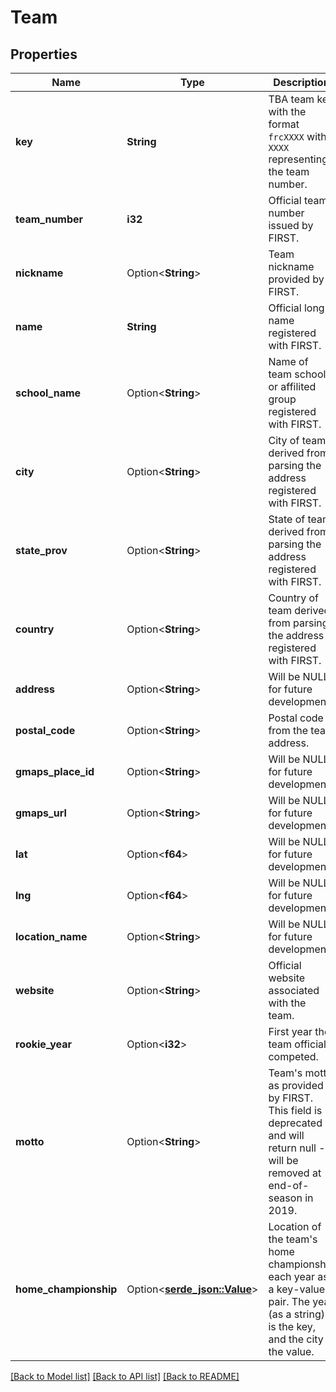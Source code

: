 # Team

## Properties

Name | Type | Description | Notes
------------ | ------------- | ------------- | -------------
**key** | **String** | TBA team key with the format `frcXXXX` with `XXXX` representing the team number. | 
**team_number** | **i32** | Official team number issued by FIRST. | 
**nickname** | Option<**String**> | Team nickname provided by FIRST. | [optional]
**name** | **String** | Official long name registered with FIRST. | 
**school_name** | Option<**String**> | Name of team school or affilited group registered with FIRST. | [optional]
**city** | Option<**String**> | City of team derived from parsing the address registered with FIRST. | [optional]
**state_prov** | Option<**String**> | State of team derived from parsing the address registered with FIRST. | [optional]
**country** | Option<**String**> | Country of team derived from parsing the address registered with FIRST. | [optional]
**address** | Option<**String**> | Will be NULL, for future development. | [optional]
**postal_code** | Option<**String**> | Postal code from the team address. | [optional]
**gmaps_place_id** | Option<**String**> | Will be NULL, for future development. | [optional]
**gmaps_url** | Option<**String**> | Will be NULL, for future development. | [optional]
**lat** | Option<**f64**> | Will be NULL, for future development. | [optional]
**lng** | Option<**f64**> | Will be NULL, for future development. | [optional]
**location_name** | Option<**String**> | Will be NULL, for future development. | [optional]
**website** | Option<**String**> | Official website associated with the team. | [optional]
**rookie_year** | Option<**i32**> | First year the team officially competed. | [optional]
**motto** | Option<**String**> | Team's motto as provided by FIRST. This field is deprecated and will return null - will be removed at end-of-season in 2019. | [optional]
**home_championship** | Option<[**serde_json::Value**](.md)> | Location of the team's home championship each year as a key-value pair. The year (as a string) is the key, and the city is the value. | [optional]

[[Back to Model list]](../README.md#documentation-for-models) [[Back to API list]](../README.md#documentation-for-api-endpoints) [[Back to README]](../README.md)


